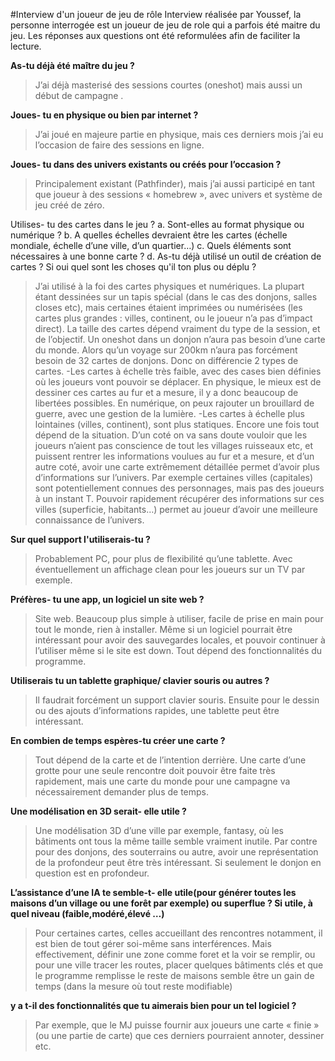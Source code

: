 
#Interview d'un joueur de jeu de rôle
Interview réalisée par Youssef, la personne interrogée est un joueur de jeu de role qui a parfois été maitre du jeu. Les réponses aux questions ont été reformulées afin de faciliter la lecture.

__As-tu déjà été maître du jeu ?__
>J’ai déjà masterisé des sessions courtes (oneshot) mais aussi un début de campagne .

__Joues- tu en physique ou bien par internet ?__
>J’ai joué en majeure partie en physique, mais ces derniers mois j’ai eu l’occasion de faire des sessions en ligne.

__Joues- tu dans des univers existants ou créés pour l’occasion ?__
>Principalement existant (Pathfinder), mais j’ai aussi participé en tant que joueur à des sessions « homebrew », avec univers et système de jeu créé de zéro.

Utilises- tu des cartes dans le jeu ?
   a. Sont-elles au format physique ou numérique ?
   b. A quelles échelles devraient être les cartes (échelle mondiale,  échelle d’une ville, d’un quartier…)
   c. Quels éléments sont nécessaires à une bonne carte ?
   d. As-tu déjà utilisé un outil de création de cartes ? Si oui quel sont les choses qu'il ton plus ou déplu ?

>J’ai utilisé à la foi des cartes physiques et numériques. 
La plupart étant dessinées sur un tapis spécial (dans le cas des donjons, salles closes etc), mais certaines étaient imprimées ou numérisées (les cartes plus grandes : villes, continent, ou le joueur n’a pas d’impact direct).
La taille des cartes dépend vraiment du type de la session, et de l’objectif. Un oneshot dans un donjon n’aura pas besoin d’une carte du monde. Alors qu’un voyage sur 200km n’aura pas forcément besoin de 32 cartes de donjons.
Donc on différencie 2 types de cartes. 
-Les cartes à échelle très faible, avec des cases bien définies où les joueurs vont pouvoir se déplacer.
En physique, le mieux est de dessiner ces cartes au fur et a mesure, il y a donc beaucoup de libertées possibles. 
En numérique, on peux rajouter un brouillard de guerre, avec une gestion de la lumière.
-Les cartes à échelle plus lointaines (villes, continent), sont plus statiques.
Encore une fois tout dépend de la situation. D’un coté on va sans doute vouloir que les joueurs n’aient pas conscience de tout les villages ruisseaux etc, et puissent rentrer les informations voulues au fur et a mesure, et d’un autre coté, avoir une carte extrêmement détaillée permet d’avoir plus d’informations sur l’univers. 
Par exemple certaines villes (capitales) sont potentiellement connues des personnages, mais pas des joueurs à un instant T. Pouvoir rapidement récupérer des informations sur ces villes (superficie, habitants…) permet au joueur d’avoir une meilleure connaissance de l’univers.

__Sur quel support l'utiliserais-tu ?__
>Probablement PC, pour plus de flexibilité qu’une tablette. Avec éventuellement un affichage clean pour les joueurs sur un TV par exemple.

__Préfères- tu une app, un logiciel un site web ?__
> Site web. Beaucoup plus simple à utiliser, facile de prise en main pour tout le monde, rien à installer. Même si un logiciel pourrait être intéressant pour avoir des sauvegardes locales, et pouvoir continuer à l’utiliser même si le site est down. Tout dépend des fonctionnalités du programme.

__Utiliserais tu un tablette graphique/ clavier souris ou autres ?__
>Il faudrait forcément un support clavier souris. Ensuite pour le dessin ou des ajouts d’informations rapides, une tablette peut être intéressant. 

__En combien de temps espères-tu créer une carte ?__
>Tout dépend de la carte et de l’intention derrière. Une carte d’une grotte pour une seule rencontre doit pouvoir être faite très rapidement, mais une carte du monde pour une campagne va nécessairement demander plus de temps. 

__Une modélisation en 3D serait- elle utile ?__
>Une modélisation 3D d’une ville par exemple, fantasy, où les bâtiments ont tous la même taille semble vraiment inutile. Par contre pour des donjons, des souterrains ou autre, avoir une représentation de la profondeur peut être très intéressant. Si seulement le donjon en question est en profondeur.

__L’assistance d’une IA te semble-t- elle utile(pour générer toutes les maisons d’un village ou une forêt par exemple) ou superflue ? Si utile, à quel niveau (faible,modéré,élevé …)__
>Pour certaines cartes, celles accueillant des rencontres notamment, il est bien de tout gérer soi-même sans interférences.  Mais effectivement, définir une zone comme foret et la voir se remplir, ou pour une ville tracer les routes, placer quelques bâtiments clés et que le programme remplisse le reste de maisons semble être un gain de temps (dans la mesure où tout reste modifiable)

__y a t-il des fonctionnalités que tu aimerais bien pour un tel logiciel ?__
>Par exemple, que le MJ puisse fournir aux joueurs une carte « finie » (ou une partie de carte) que ces derniers pourraient annoter, dessiner etc.
